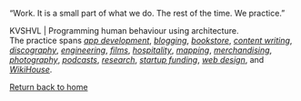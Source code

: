 “Work. It is a small part of what we do. The rest of the time. We practice.”

KVSHVL | Programming human behaviour using architecture.  
The practice spans [_app development_](https://github.com/kvshvl), [_blogging_](https://medium.com/@kvshvl), [_bookstore_](https://www.instamojo.com/kvshvl), [_content writing_](https://devmantechnology.com), [_discography_](https://soundcloud.com/kvshvl), [_engineering_](https://sketchfab.com/WikiHouseBOM), [_films_](https://www.youtube.com/channel/UCQCznCqUhALucLSk6N8ROPA/playlists), [_hospitality_](https://www.airbnb.co.in/users/show/21563871), [_mapping_](https://www.openstreetmap.org/user/KVSHVL), [_merchandising_](https://kvshvl.threadless.com), [_photography_](https://instagram.com/kvshvl), [_podcasts_](https://anchor.fm/kvshvl), [_research_](https://www.paypal.com/paypalme2/parceloff), [_startup funding_](https://angel.co/kvshvl), [_web design_](https://studiodetail.co.in), and [_WikiHouse_](https://www.wikihouse.cc).

[Return back to home](https://kvshvl.github.io/index.html)
